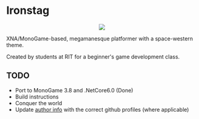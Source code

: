 Ironstag
========

<p align="center">
  <img src="raw.githubusercontent.com/RochesterIndiesAnonymous/Ironstag/master/WesternSpaceShared/Content/Textures/Cutscenes/Intro7.png" />
</p>

XNA/MonoGame-based, megamanesque platformer with a space-western theme.

Created by students at RIT for a beginner's game development class.

## TODO

- Port to MonoGame 3.8 and .NetCore6.0 (Done)
- Build instructions
- Conquer the world
- Update [author info](https://help.github.com/articles/changing-author-info) with the correct github profiles (where applicable)
